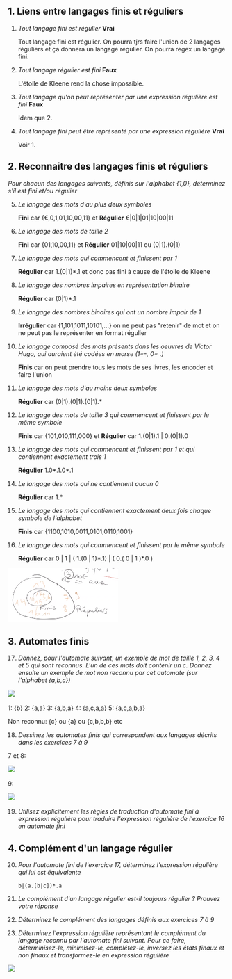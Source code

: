 ## 1. Liens entre langages finis et réguliers
1. *Tout langage fini est régulier*
	**Vrai**

	Tout langage fini est régulier. On pourra tjrs faire l'union de 2 langages réguliers et ça donnera un langage régulier. On pourra regex un langage fini.

2. *Tout langage régulier est fini*
	**Faux**

	L'étoile de Kleene rend la chose impossible.

3. *Tout langage qu'on peut représenter par une expression régulière est fini*
	**Faux**

	Idem que 2.

4. *Tout langage fini peut être représenté par une expression régulière*
	**Vrai**
	
	Voir 1.

## 2. Reconnaitre des langages finis et réguliers

*Pour chacun des langages suivants, définis sur l'alphabet {1,0}, déterminez s'il est fini et/ou
régulier*

5. *Le langage des mots d'au plus deux symboles*

	**Fini** car {€,0,1,01,10,00,11} et **Régulier** €|0|1|01|10|00|11
	
6. *Le langage des mots de taille 2*

	**Fini** car {01,10,00,11} et **Régulier** 01|10|00|11 ou (0|1).(0|1)

7. *Le langage des mots qui commencent et finissent par 1*

	**Régulier** car 1.(0|1)*.1 et donc pas fini à cause de l'étoile de Kleene

8. *Le langage des nombres impaires en représentation binaire*

	**Régulier** car (0|1)*.1

9. *Le langage des nombres binaires qui ont un nombre impair de 1*

	**Irrégulier** car {1,101,1011,10101,...} on ne peut pas "retenir" de mot et on ne peut pas le représenter en format régulier

10. *Le langage composé des mots présents dans les oeuvres de Victor Hugo, qui auraient été codées en morse (1=-, 0= .)*

	**Finis** car on peut prendre tous les mots de ses livres, les encoder et faire l'union 

11. *Le langage des mots d'au moins deux symboles*

	**Régulier** car (0|1).(0|1).(0|1).*

12. *Le langage des mots de taille 3 qui commencent et finissent par le même symbole*

	**Finis** car {101,010,111,000} et **Régulier** car 1.(0|1).1 | 0.(0|1).0

13. *Le langage des mots qui commencent et finissent par 1 et qui contiennent exactement trois 1*

	**Régulier** 1.0*.1.0*.1

14. *Le langage des mots qui ne contiennent aucun 0*

	**Régulier** car 1.*

15. *Le langage des mots qui contiennent exactement deux fois chaque symbole de l'alphabet*

	**Finis** car {1100,1010,0011,0101,0110,1001}

16. *Le langage des mots qui commencent et finissent par le même symbole*

	**Régulier** car 0 | 1 | ( 1.(0 | 1)\*.1) | ( 0.( 0 | 1 )*.0 )
	
![](https://github.com/MaskedBelgian/theoriedeslangageTP/blob/main/Capture%20d%E2%80%99%C3%A9cran%202020-10-27%20195951.png)

## 3. Automates finis

17. *Donnez, pour l'automate suivant, un exemple de mot de taille 1, 2, 3, 4 et 5 qui sont reconnus. L'un de ces mots doit contenir un c. Donnez ensuite un exemple de mot non reconnu par cet automate (sur l'alphabet {a,b,c})*

![](https://i.ibb.co/whq6gnS/Capture-d-cran-2020-10-26-175054.png)

1: {b}
2: {a,a}
3: {a,b,a}
4: {a,c,a,a}
5: {a,c,a,b,a}

Non reconnu: {c} ou {a} ou {c,b,b,b} etc

18.  *Dessinez les automates finis qui correspondent aux langages décrits dans les exercices 7 à 9*

7 et 8:

![](https://github.com/MaskedBelgian/theoriedeslangageTP/blob/main/TP1-Th%C3%A9orieLangage.jpg)

9:

![](https://github.com/MaskedBelgian/theoriedeslangageTP/blob/main/TP1-Th%C3%A9orieLangage2.jpg)

19. *Utilisez explicitement les règles de traduction d'automate fini à expression régulière pour traduire l'expression régulière de l'exercice 16 en automate fini*

## 4. Complément d'un langage régulier

20. *Pour l'automate fini de l'exercice 17, déterminez l'expression régulière qui lui est équivalente*

		b|(a.[b|c])*.a

21.  *Le complément d'un langage régulier est-il toujours régulier ? Prouvez votre réponse*

22. *Déterminez le complément des langages définis aux exercices 7 à 9*

23. *Déterminez l'expression régulière représentant le complément du langage reconnu par l'automate fini suivant. Pour ce faire, déterminisez-le, minimisez-le, complétez-le, inversez les états finaux et non finaux et transformez-le en expression régulière*

![](https://i.ibb.co/syYdWTd/Capture-d-cran-2020-10-26-183623.png)

